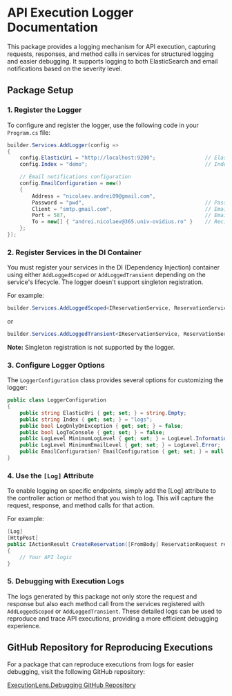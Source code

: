 # API Execution Logger Documentation

This package provides a logging mechanism for API execution, capturing requests, responses, and method calls in services for structured logging and easier debugging. It supports logging to both ElasticSearch and email notifications based on the severity level.

## Package Setup

### 1. Register the Logger

To configure and register the logger, use the following code in your `Program.cs` file:

```csharp
builder.Services.AddLogger(config =>
{
    config.ElasticUri = "http://localhost:9200";                // ElasticSearch instance URI
    config.Index = "demo";                                      // Index name for storing logs

    // Email notifications configuration
    config.EmailConfiguration = new()
    {
        Address = "nicolaev.andrei09@gmail.com",
        Password = "pwd",                                       // Password for the email account
        Client = "smtp.gmail.com",                              // Email client (e.g., SMTP server)
        Port = 587,                                             // Email server port
        To = new[] { "andrei.nicolaev@365.univ-ovidius.ro" }    // Recipients
    };
});
```

### 2. Register Services in the DI Container

You must register your services in the DI (Dependency Injection) container using either `AddLoggedScoped` or `AddLoggedTransient` depending on the service's lifecycle. The logger doesn't support singleton registration.

For example:

```csharp
builder.Services.AddLoggedScoped<IReservationService, ReservationService>();
```

or

```csharp
builder.Services.AddLoggedTransient<IReservationService, ReservationService>();
```

**Note:** Singleton registration is not supported by the logger.

### 3. Configure Logger Options

The `LoggerConfiguration` class provides several options for customizing the logger:

```csharp
public class LoggerConfiguration
{
    public string ElasticUri { get; set; } = string.Empty;                  // ElasticSearch URI
    public string Index { get; set; } = "logs";                             // Log index name
    public bool LogOnlyOnException { get; set; } = false;                   // Log only on exceptions
    public bool LogToConsole { get; set; } = false;                         // Enable console logging
    public LogLevel MinimumLogLevel { get; set; } = LogLevel.Information;   // Minimum log level
    public LogLevel MinimumEmailLevel { get; set; } = LogLevel.Error;       // Minimum email notification log level
    public EmailConfiguration? EmailConfiguration { get; set; } = null;     // Email settings
}
```

### 4. Use the `[Log]` Attribute

To enable logging on specific endpoints, simply add the [Log] attribute to the controller action or method that you wish to log. This will capture the request, response, and method calls for that action.

For example:

```csharp
[Log]
[HttpPost]
public IActionResult CreateReservation([FromBody] ReservationRequest request)
{
    // Your API logic
}
```

### 5. Debugging with Execution Logs

The logs generated by this package not only store the request and response but also each method call from the services registered with `AddLoggedScoped` or `AddLoggedTransient`. These detailed logs can be used to reproduce and trace API executions, providing a more efficient debugging experience.

## GitHub Repository for Reproducing Executions

For a package that can reproduce executions from logs for easier debugging, visit the following GitHub repository:

[ExecutionLens.Debugging GitHub Repository](https://github.com/Andrei1128/ExecutionLens.Debugging)
